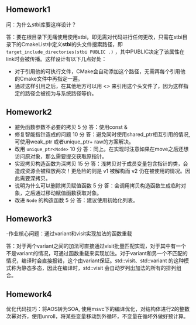 ## Homework1
问：为什么stbi库要这样设计？

答：要在根目录下无痛使用使用stbi，即无需对代码进行任何更改，只需在stbi目录下的CmakeList中定义**stbi**的头文件搜索路径，即`target_include_directories(stbi PUBLIC .)`
，其中PUBLIC决定了该属性在link时会被传播。这样设计有以下几点好处：

- 对于引用他的可执行文件，CMake会自动添加这个路径，无需再每个引用他的Cmake文件中再指定一遍。
- 通过这样引用之后，在其他地方可以用 <> 来引用这个头文件了，因为这样指定的路径会被视为与系统路径等价。


## Homework2
- 避免函数参数不必要的拷贝 5 分
  答：使用const &
- 修复智能指针造成的问题 10 分
  答：避免同时使用shared_ptr相互引用的情况, 可使用weak_ptr 或者unique_ptr+ raw的方案解决。
- 改用 `unique_ptr<Node>` 10 分
  答：同上。在实现时注意如果在move之后还想访问原对象，那么需要提交获取原指针。
- 实现拷贝构造函数为深拷贝 15 分
  答：浅拷贝对于成员变量包含指针的类，会造成资源会被释放两次！更危险的则是 v1 被解构而 v2 仍在被使用的情况。因此需要深拷贝。
- 说明为什么可以删除拷贝赋值函数 5 分
  答：会调用拷贝构造函数生成临时对象，之后通过移动赋值函数获取对象。
- 改进 `Node` 的构造函数 5 分
  答：建议使用初始化列表。

## Homework3
-作业核心问题：通过variant和visit实现加法的函数重载

答：对于两个variant之间的加法可直接通过visit批量匹配实现，对于其中有一个不是variant的情况，可通过函数重载来实现加法。对于variant和另一个不匹配的情况，编译时会直接报错，这个由variant保证。std::visit、std::variant 的这种模式称为静态多态，因此在编译时，std::visit 会自动罗列出加法的所有的排列组合。

## Homework4
优化代码技巧：将AOS转为SOA, 使用msvc下的编译优化，对结构体进行2的整数次幂对齐，使用unroll，将某些变量移动到外循环，不变量在循坏外做好预计算。
